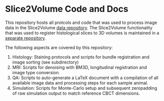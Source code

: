 # Slice2Volume Code and Docs

This repository hosts all protcols and code that was used to process image data in the Slice2Volume [data repository](https://rodare.hzdr.de/record/801). The Slice2Volume functionality that was used to register histological slices to 3D volumes is maintained in a [separate repository](https://github.com/jo-mueller/Slice2Volume).

The following aspects are covered by this repository:

1. Histology: Staining protocols and scripts for bundle registration and image sorting (see subdirectory)
2. MRI: Scripts for denoising with BM3D, longitudinal registration and image type conversion.
3. QA: Scripts to auto-generate a LaTeX document with a compilation of all available image data and processing steps for each sample animal.
4. Simulation: Scripts for Monte-Carlo setup and subsequent zeropadding of raw simulation output to match reference CBCT dimensions.
